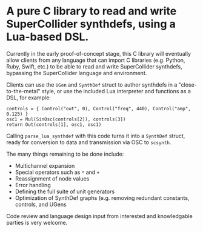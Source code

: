 # A pure C library to read and write SuperCollider synthdefs, using a Lua-based DSL.

Currently in the early proof-of-concept stage, this C library will eventually allow clients from any language that can import C libraries 
(e.g. Python, Ruby, Swift, etc.) to be able to read and write SuperCollider synthdefs, bypassing the SuperCollider language and environment.

Clients can use the `UGen` and `SynthDef` struct to author synthdefs in a "close-to-the-metal" style, or use the included Lua interpreter and functions 
as a DSL, for example:

```
controls = { Control("out", 0), Control("freq", 440), Control("amp", 0.125) }
osc1 = Mul(SinOsc(controls[2]), controls[3])
return Out(controls[1], osc1, osc1)
```

Calling `parse_lua_synthdef` with this code turns it into a `SynthDef` struct, ready for conversion to data and transmission via OSC to `scsynth`.

The many things remaining to be done include:
- Multichannel expansion
- Special operators such as `*` and `+`
- Reassignment of node values
- Error handling
- Defining the full suite of unit generators
- Optimization of SynthDef graphs (e.g. removing redundant constants, controls, and UGens

Code review and language design input from interested and knowledgable parties is very welcome.

